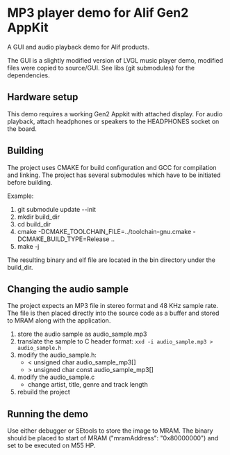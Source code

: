 # MP3 player demo for Alif Gen2 AppKit

A GUI and audio playback demo for Alif products.

The GUI is a slightly modified version of LVGL music player demo, modified files were copied to source/GUI. See libs (git submodules) for the dependencies.

## Hardware setup
This demo requires a working Gen2 Appkit with attached display. For audio playback, attach headphones or speakers to the HEADPHONES socket on the board.

## Building
The project uses CMAKE for build configuration and GCC for compilation and linking. The project has several submodules which have to be initiated before building.

Example:
1. git submodule update --init
1. mkdir build_dir
1. cd build_dir
1. cmake -DCMAKE_TOOLCHAIN_FILE=../toolchain-gnu.cmake -DCMAKE_BUILD_TYPE=Release ..
1. make -j

The resulting binary and elf file are located in the bin directory under the build_dir.

## Changing the audio sample
The project expects an MP3 file in stereo format and 48 KHz sample rate. The file is then placed directly into the source code as a buffer and stored to MRAM along with the application.

1. store the audio sample as audio_sample.mp3
1. translate the sample to C header format: `xxd -i audio_sample.mp3 > audio_sample.h`
1. modify the audio_sample.h: 
    - < unsigned char audio_sample_mp3[]
    - \> unsigned char const audio_sample_mp3[]
1. modify the audio_sample.c
    - change artist, title, genre and track length
1. rebuild the project

## Running the demo
Use either debugger or SEtools to store the image to MRAM. The binary should be placed to start of MRAM ("mramAddress": "0x80000000") and set to be executed on M55 HP.
